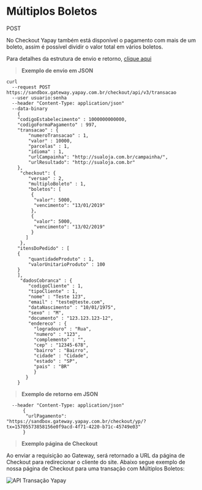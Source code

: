 # Múltiplos Boletos

<span class="post">POST</span>

No Checkout Yapay também está disponível o pagamento com mais de um boleto, assim é possível dividir o valor total em vários boletos.

Para detalhes da estrutura de envio e retorno, [clique aqui](tabela-checkout2.md?id=múltiplos-boletos)


> **Exemplo de envio em JSON**

```curl
curl
  --request POST https://sandbox.gateway.yapay.com.br/checkout/api/v3/transacao
  --user usuario:senha 
  --header "Content-Type: application/json"
  --data-binary
    {
    "codigoEstabelecimento" : 1000000000000,
    "codigoFormaPagamento" : 997,
    "transacao" : {
        "numeroTransacao" : 1,
        "valor" : 10000,
        "parcelas" : 1,
        "idioma" : 1,
        "urlCampainha": "http://sualoja.com.br/campainha/",
        "urlResultado": "http://sualoja.com.br"
    },
     "checkout": {
        "versao" : 2,
        "multiploBoleto" : 1,
        "boletos": [
         {
          "valor": 5000,
          "vencimento": "13/01/2019"
         },
         {
          "valor": 5000,
          "vencimento": "13/02/2019"
         }
       ]
     },
    "itensDoPedido" : [
    {
        "quantidadeProduto" : 1,
        "valorUnitarioProduto" : 100
    }
    ],
     "dadosCobranca" : {
        "codigoCliente" : 1,
        "tipoCliente" : 1,
        "nome" : "Teste 123",
        "email" : "teste@teste.com",
        "dataNascimento" : "10/01/1975",
        "sexo" : "M",
        "documento" : "123.123.123-12",
        "endereco" : {
          "logradouro" : "Rua",
          "numero" : "123",
          "complemento" : "",
          "cep" : "12345-678",
          "bairro" : "Bairro",
          "cidade" : "Cidade",
          "estado" : "SP",
          "pais" : "BR"
          }
       }
    }
```

> **Exemplo de retorno em JSON**

```curl
  --header "Content-Type: application/json"
      {
       "urlPagamento": "https://sandbox.gateway.yapay.com.br/checkout/yp/?tx=15705573858156e0f9acd-4f71-4220-b71c-45749e03"
      }
```

> **Exemplo página de Checkout**

Ao enviar a requisição ao Gateway, será retornado a URL da página de Checkout para redirecionar o cliente do site. Abaixo segue exemplo de nossa página de Checkout para uma transação com Múltiplos Boletos:

![API Transação Yapay](/images/check2-multboletos.png "API Yapay")
